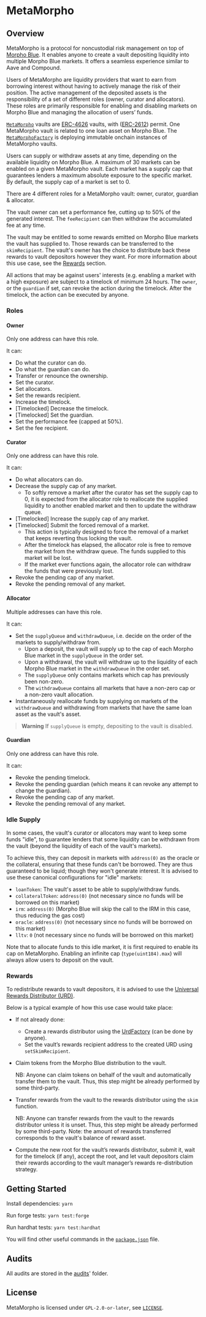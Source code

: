 # MetaMorpho

## Overview

MetaMorpho is a protocol for noncustodial risk management on top of [Morpho Blue](https://github.com/morpho-org/morpho-blue).
It enables anyone to create a vault depositing liquidity into multiple Morpho Blue markets.
It offers a seamless experience similar to Aave and Compound.

Users of MetaMorpho are liquidity providers that want to earn from borrowing interest without having to actively manage the risk of their position.
The active management of the deposited assets is the responsibility of a set of different roles (owner, curator and allocators).
These roles are primarily responsible for enabling and disabling markets on Morpho Blue and managing the allocation of users’ funds.

[`MetaMorpho`](./src/MetaMorpho.sol) vaults are [ERC-4626](https://eips.ethereum.org/EIPS/eip-4626) vaults, with ([ERC-2612](https://eips.ethereum.org/EIPS/eip-2612)) permit.
One MetaMorpho vault is related to one loan asset on Morpho Blue.
The [`MetaMorphoFactory`](./src/MetaMorphoFactory.sol) is deploying immutable onchain instances of MetaMorpho vaults.

Users can supply or withdraw assets at any time, depending on the available liquidity on Morpho Blue.
A maximum of 30 markets can be enabled on a given MetaMorpho vault.
Each market has a supply cap that guarantees lenders a maximum absolute exposure to the specific market. By default, the supply cap of a market is set to 0.

There are 4 different roles for a MetaMorpho vault: owner, curator, guardian & allocator.

The vault owner can set a performance fee, cutting up to 50% of the generated interest.
The `feeRecipient` can then withdraw the accumulated fee at any time.

The vault may be entitled to some rewards emitted on Morpho Blue markets the vault has supplied to.
Those rewards can be transferred to the `skimRecipient`.
The vault's owner has the choice to distribute back these rewards to vault depositors however they want.
For more information about this use case, see the [Rewards](#rewards) section.

All actions that may be against users' interests (e.g. enabling a market with a high exposure) are subject to a timelock of minimum 24 hours.
The `owner`, or the `guardian` if set, can revoke the action during the timelock.
After the timelock, the action can be executed by anyone.

### Roles

#### Owner

Only one address can have this role.

It can:

- Do what the curator can do.
- Do what the guardian can do.
- Transfer or renounce the ownership.
- Set the curator.
- Set allocators.
- Set the rewards recipient.
- Increase the timelock.
- [Timelocked] Decrease the timelock.
- [Timelocked] Set the guardian.
- Set the performance fee (capped at 50%).
- Set the fee recipient.

#### Curator

Only one address can have this role.

It can:

- Do what allocators can do.
- Decrease the supply cap of any market.
  - To softly remove a market after the curator has set the supply cap to 0, it is expected from the allocator role to reallocate the supplied liquidity to another enabled market and then to update the withdraw queue.
- [Timelocked] Increase the supply cap of any market.
- [Timelocked] Submit the forced removal of a market.
  - This action is typically designed to force the removal of a market that keeps reverting thus locking the vault.
  - After the timelock has elapsed, the allocator role is free to remove the market from the withdraw queue. The funds supplied to this market will be lost.
  - If the market ever functions again, the allocator role can withdraw the funds that were previously lost.
- Revoke the pending cap of any market.
- Revoke the pending removal of any market.

#### Allocator

Multiple addresses can have this role.

It can:

- Set the `supplyQueue` and `withdrawQueue`, i.e. decide on the order of the markets to supply/withdraw from.
  - Upon a deposit, the vault will supply up to the cap of each Morpho Blue market in the `supplyQueue` in the order set.
  - Upon a withdrawal, the vault will withdraw up to the liquidity of each Morpho Blue market in the `withdrawQueue` in the order set.
  - The `supplyQueue` only contains markets which cap has previously been non-zero.
  - The `withdrawQueue` contains all markets that have a non-zero cap or a non-zero vault allocation.
- Instantaneously reallocate funds by supplying on markets of the `withdrawQueue` and withdrawing from markets that have the same loan asset as the vault's asset.

> **Warning**
> If `supplyQueue` is empty, depositing to the vault is disabled.

#### Guardian

Only one address can have this role.

It can:

- Revoke the pending timelock.
- Revoke the pending guardian (which means it can revoke any attempt to change the guardian).
- Revoke the pending cap of any market.
- Revoke the pending removal of any market.

### Idle Supply

In some cases, the vault's curator or allocators may want to keep some funds "idle", to guarantee lenders that some liquidity can be withdrawn from the vault (beyond the liquidity of each of the vault's markets).

To achieve this, they can deposit in markets with `address(0)` as the oracle or the collateral, ensuring that these funds can't be borrowed.
They are thus guaranteed to be liquid; though they won't generate interest.
It is advised to use these canonical configurations for "idle" markets:

- `loanToken`: The vault's asset to be able to supply/withdraw funds.
- `collateralToken`: `address(0)` (not necessary since no funds will be borrowed on this market)
- `irm`: `address(0)` (Morpho Blue will skip the call to the IRM in this case, thus reducing the gas cost)
- `oracle`: `address(0)` (not necessary since no funds will be borrowed on this market)
- `lltv`: `0` (not necessary since no funds will be borrowed on this market)


Note that to allocate funds to this idle market, it is first required to enable its cap on MetaMorpho.
Enabling an infinite cap (`type(uint184).max`) will always allow users to deposit on the vault.

### Rewards

To redistribute rewards to vault depositors, it is advised to use the [Universal Rewards Distributor (URD)](https://github.com/morpho-org/universal-rewards-distributor).

Below is a typical example of how this use case would take place:

- If not already done:

  - Create a rewards distributor using the [UrdFactory](https://github.com/morpho-org/universal-rewards-distributor/blob/main/src/UrdFactory.sol) (can be done by anyone).
  - Set the vault’s rewards recipient address to the created URD using `setSkimRecipient`.

- Claim tokens from the Morpho Blue distribution to the vault.

  NB: Anyone can claim tokens on behalf of the vault and automatically transfer them to the vault.
  Thus, this step might be already performed by some third-party.

- Transfer rewards from the vault to the rewards distributor using the `skim` function.

  NB: Anyone can transfer rewards from the vault to the rewards distributor unless it is unset.
  Thus, this step might be already performed by some third-party.
  Note: the amount of rewards transferred corresponds to the vault's balance of reward asset.

- Compute the new root for the vault’s rewards distributor, submit it, wait for the timelock (if any), accept the root, and let vault depositors claim their rewards according to the vault manager’s rewards re-distribution strategy.

## Getting Started

Install dependencies: `yarn`

Run forge tests: `yarn test:forge`

Run hardhat tests: `yarn test:hardhat`

You will find other useful commands in the [`package.json`](./package.json) file.

## Audits

All audits are stored in the [audits](./audits/)' folder.

## License

MetaMorpho is licensed under `GPL-2.0-or-later`, see [`LICENSE`](./LICENSE).
